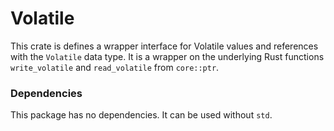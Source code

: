 # Volatile
This crate is defines a wrapper interface for Volatile values and references with the ```Volatile``` data type. It is a wrapper on the underlying Rust functions ```write_volatile``` and ```read_volatile``` from ```core::ptr```.

### Dependencies
This package has no dependencies. It can be used without ```std```.

